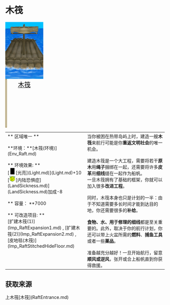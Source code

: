 # 木筏  
  
<div style="display:inline-block"><div class="gamedatalist" style="text-align:center;min-width:0px;min-height:0px;"><div class="gamecard" style="width:120px; height:180px;"><a href="Raft.md" style="color:black"><img decoding="async" src="../wiki/Sprite/RaftSailed.png" class="cardimage" style="max-width:120px;max-height:180px;"><span style="font-size: 20px;">木筏</span></a></div></div><div class="gamedatalist" style="text-align:center;min-width:0px;min-height:0px;"><div style="height: 150px;border: 2px #a89765 solid;width: 1px;"></div></div></div>  
  
<table class="table table-bordered" data-toggle="table"  data-show-header="false"><thead style="display:none"><tr ><th  style="width:50%;text-align:left;vertical-align:top;"  >title</th><th  style="width:50%;text-align:left;vertical-align:top;"  ></th></tr></thead><tr ><td  style="width:50%;text-align:left;vertical-align:top;"  >** 区域唯一 **<br><br>**环境：**[木筏(环境)](Env_Raft.md)<br><br>** 环境效果: **<br>[<div style="width:20px;display:inline-block;text-align:center"><img decoding="async" src="../wiki/Sprite/Darkness.png" href="a.md" style="max-width:20px;max-height:20px;"></div>[光亮](Light.md)](Light.md)+10<br>[<div style="width:20px;display:inline-block;text-align:center"><img decoding="async" src="../wiki/Sprite/Dizzy.png" href="a.md" style="max-width:20px;max-height:20px;"></div>[内陆恐惧症](LandSickness.md)](LandSickness.md)加成-8<br><br>** 容量： **7000<br><br>** 可改造项目: **<br>[扩建木筏(1)](Imp_RaftExpansion1.md) , [扩建木筏(2)](Imp_RaftExpansion2.md) , [皮地毯(木筏)](Imp_RaftStitchedHideFloor.md)</td><td  style="width:50%;text-align:left;vertical-align:top;"  >当你被困在热带岛屿上时，建造一艘<b>木筏</b>来航行可能是你<b>重返文明社会</b>的唯一机会。<br><br>建造木筏是一个大工程，需要将若干<b>原木</b>用<b>绳子</b>捆绑在一起，还需要将许多<b>皮革</b>用<b>细线</b>缝在一起作为船帆。<br>一旦木筏拥有了基础的框架，你就可以加入很多<b>改进工程</b>。<br><br>同时，木筏本身也只是计划的一半：由于不知道需要多长时间才能到达目的地，你还需要很多的<b>补给</b>。<br><br><b>食物、水、用于修理的细线</b>都是至关重要的。此外，取决于你的航行计划，你还可以带上火盆所需的<b>燃料</b>、<b>捕鱼工具</b>或者一些<b>薬品</b>。<br><br>准备越充分越好！一旦开始航行，留意<b>顺风或逆风</b>，张开或合上船帆直到你获得救援。</td></tr></tbody></table>  
  
## 获取来源  
<div style="display:inline-block"><div class="gamedatalist" style="text-align:left;min-width:200px;min-height:0px;"><div style="display:inline-block"><div style="display:inline-block;vertical-align:middle;">上木筏</div><div style="display:inline-block;vertical-align:middle;">[木筏](RaftEntrance.md)</div></div></div></div>  
  


<script>document.title="木筏 - 卡牌生存百科 Card Survival Wiki";</script>